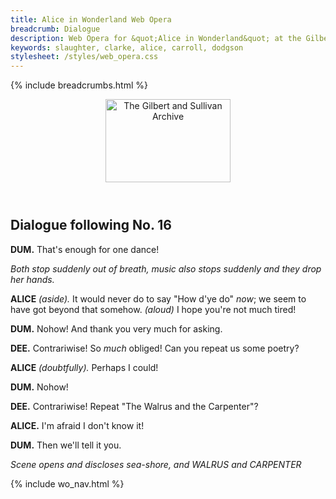 ```yaml
---
title: Alice in Wonderland Web Opera
breadcrumb: Dialogue
description: Web Opera for &quot;Alice in Wonderland&quot; at the Gilbert and Sullivan Archive
keywords: slaughter, clarke, alice, carroll, dodgson
stylesheet: /styles/web_opera.css
---
```


{% include breadcrumbs.html %}
<header>
    <a href="../../index.html"><img src="https://gsarchive.net/layout/images/logo3sm.jpg" alt="The Gilbert and Sullivan Archive" width="200" height="133" border="0"></a>
    <div class=titlecard style="background-color: #ffffcc; background-image: url(../graphics/title.gif)" title="Alice in Wonderland"></div>
</header>

## Dialogue following No. 16


**DUM.** That's enough for one dance!

*Both stop suddenly out of breath, music also stops suddenly and they drop her hands.*

**ALICE** *(aside).* It would never do to say "How d'ye do" *now*; we seem to have got beyond that somehow. *(aloud)* I hope you're not much tired!

**DUM.** Nohow! And thank you very much for asking.

**DEE.** Contrariwise! So *much* obliged! Can you repeat us some poetry?

**ALICE** *(doubtfully).* Perhaps I could!

**DUM.** Nohow!

**DEE.** Contrariwise! Repeat "The Walrus and the Carpenter"?

**ALICE.** I'm afraid I don't know it!

**DUM.** Then we'll tell it you.

*Scene opens and discloses sea-shore, and WALRUS and CARPENTER*

{% include wo_nav.html %}
